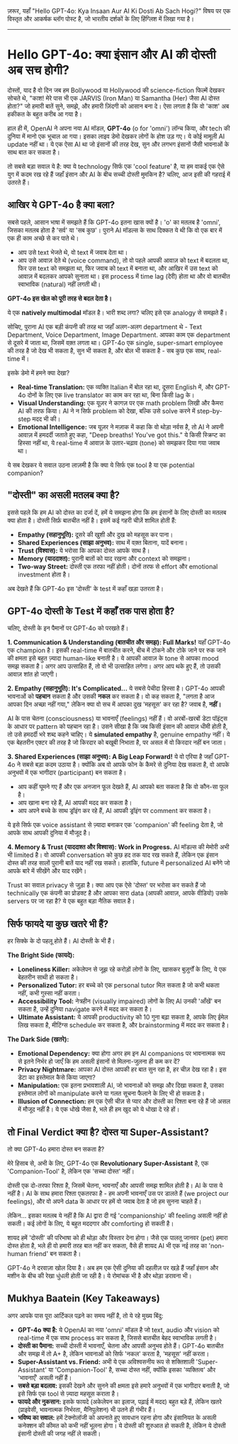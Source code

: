 ज़रूर, यहाँ "Hello GPT-4o: Kya Insaan Aur AI Ki Dosti Ab Sach Hogi?" विषय पर एक विस्तृत और आकर्षक ब्लॉग पोस्ट है, जो भारतीय दर्शकों के लिए हिंग्लिश में लिखा गया है।

***

# Hello GPT-4o: क्या इंसान और AI की दोस्ती अब सच होगी?

दोस्तों, याद है वो दिन जब हम Bollywood या Hollywood की science-fiction फिल्में देखकर सोचते थे, "काश! मेरे पास भी एक JARVIS (Iron Man) या Samantha (Her) जैसा AI दोस्त होता?" जो हमारी बातें सुने, समझे, और हमारी ज़िंदगी को आसान बना दे। ऐसा लगता है कि वो 'काश' अब हकीकत के बहुत करीब आ गया है।

हाल ही में, OpenAI ने अपना नया AI मॉडल, **GPT-4o** (o for 'omni') लॉन्च किया, और tech की दुनिया में मानो एक भूचाल आ गया। इसका लाइव डेमो देखकर लोगों के होश उड़ गए। ये कोई मामूली AI update नहीं था। ये एक ऐसा AI था जो इंसानों की तरह देख, सुन और लगभग इंसानों जैसी भावनाओं के साथ बात कर सकता है।

तो सबसे बड़ा सवाल ये है: क्या ये technology सिर्फ एक 'cool feature' है, या हम वाकई एक ऐसे युग में कदम रख रहे हैं जहाँ इंसान और AI के बीच सच्ची दोस्ती मुमकिन है? चलिए, आज इसी की गहराई में उतरते हैं।

## आखिर ये GPT-4o है क्या बला?

सबसे पहले, आसान भाषा में समझते हैं कि GPT-4o इतना खास क्यों है। 'o' का मतलब है 'omni', जिसका मतलब होता है 'सर्व' या 'सब कुछ'। पुराने AI मॉडल्स के साथ दिक्कत ये थी कि वो एक बार में एक ही काम अच्छे से कर पाते थे।

-   आप उसे text भेजते थे, वो text में जवाब देता था।
-   आप उसे आवाज़ देते थे (voice command), तो वो पहले आपकी आवाज़ को text में बदलता था, फिर उस text को समझता था, फिर जवाब को text में बनाता था, और आखिर में उस text को आवाज़ में बदलकर आपको सुनाता था। इस process में time lag (देरी) होता था और वो बातचीत स्वाभाविक (natural) नहीं लगती थी।

**GPT-4o इस खेल को पूरी तरह से बदल देता है।**

ये एक **natively multimodal** मॉडल है। भारी शब्द लगा? चलिए इसे एक analogy से समझते हैं।

सोचिए, पुराना AI एक बड़ी कंपनी की तरह था जहाँ अलग-अलग department थे - Text Department, Voice Department, Image Department. आपका काम एक department से दूसरे में जाता था, जिसमें वक़्त लगता था। GPT-4o एक single, super-smart employee की तरह है जो देख भी सकता है, सुन भी सकता है, और बोल भी सकता है - सब कुछ एक साथ, real-time में।

इसके डेमो में हमने क्या देखा?
-   **Real-time Translation:** एक व्यक्ति Italian में बोल रहा था, दूसरा English में, और GPT-4o दोनों के लिए एक live translator का काम कर रहा था, बिना किसी lag के।
-   **Visual Understanding:** एक यूज़र ने कागज़ पर एक math problem लिखी और कैमरा AI की तरफ किया। AI ने न सिर्फ problem को देखा, बल्कि उसे solve करने में step-by-step मदद भी की।
-   **Emotional Intelligence:** जब यूज़र ने मज़ाक में कहा कि वो थोड़ा नर्वस है, तो AI ने अपनी आवाज़ में हमदर्दी जताते हुए कहा, "Deep breaths! You've got this." ये किसी स्क्रिप्ट का हिस्सा नहीं था, ये real-time में आवाज़ के उतार-चढ़ाव (tone) को समझकर दिया गया जवाब था।

ये सब देखकर ये सवाल उठना लाज़मी है कि क्या ये सिर्फ एक tool है या एक potential companion?

## "दोस्ती" का असली मतलब क्या है?

इससे पहले कि हम AI को दोस्त का दर्जा दें, हमें ये समझना होगा कि हम इंसानों के लिए दोस्ती का मतलब क्या होता है। दोस्ती सिर्फ़ बातचीत नहीं है। इसमें कई गहरी चीज़ें शामिल होती हैं:

-   **Empathy (सहानुभूति):** दूसरे की खुशी और दुख को महसूस कर पाना।
-   **Shared Experiences (साझा अनुभव):** साथ में वक़्त बिताना, यादें बनाना।
-   **Trust (विश्वास):** ये भरोसा कि आपका दोस्त आपके साथ है।
-   **Memory (याददाश्त):** पुरानी बातों को याद रखना और context को समझना।
-   **Two-way Street:** दोस्ती एक तरफा नहीं होती। दोनों तरफ से effort और emotional investment होता है।

अब देखते हैं कि GPT-4o इस 'दोस्ती' के test में कहाँ खड़ा उतरता है।

## GPT-4o दोस्ती के Test में कहाँ तक पास होता है?

चलिए, दोस्ती के इन पैमानों पर GPT-4o को परखते हैं।

**1. Communication & Understanding (बातचीत और समझ): Full Marks!**
यहाँ GPT-4o एक champion है। इसकी real-time में बातचीत करने, बीच में टोकने और टोके जाने पर रुक जाने की क्षमता इसे बहुत ज़्यादा human-like बनाती है। ये आपकी आवाज़ के tone से आपका mood समझ सकता है। अगर आप उत्साहित हैं, तो वो भी उत्साहित लगेगा। अगर आप थके हुए हैं, तो उसकी आवाज़ शांत हो जाएगी।

**2. Empathy (सहानुभूति): It's Complicated...**
ये सबसे पेचीदा हिस्सा है। GPT-4o आपकी भावनाओं को **पहचान** सकता है और उसकी **नकल** कर सकता है। वो कह सकता है, "लगता है आज आपका दिन अच्छा नहीं गया," लेकिन क्या वो सच में आपका दुख 'महसूस' कर रहा है? जवाब है, **नहीं।**

AI के पास चेतना (consciousness) या भावनाएँ (feelings) नहीं हैं। वो अरबों-खरबों डेटा पॉइंट्स के आधार पर pattern को पहचान रहा है। उसने सीखा है कि जब किसी इंसान की आवाज़ धीमी होती है, तो उसे हमदर्दी भरे शब्द कहने चाहिए। ये **simulated empathy** है, genuine empathy नहीं। ये एक बेहतरीन एक्टर की तरह है जो किरदार को बखूबी निभाता है, पर असल में वो किरदार नहीं बन जाता।

**3. Shared Experiences (साझा अनुभव): A Big Leap Forward!**
ये वो एरिया है जहाँ GPT-4o ने सबसे बड़ा कदम उठाया है। क्योंकि अब वो आपके फोन के कैमरे से दुनिया देख सकता है, वो आपके अनुभवों में एक भागीदार (participant) बन सकता है।
-   आप कहीं घूमने गए हैं और एक अनजान फूल देखते हैं, AI आपको बता सकता है कि वो कौन-सा फूल है।
-   आप खाना बना रहे हैं, AI आपकी मदद कर सकता है।
-   आप अपने बच्चे के साथ ड्रॉइंग कर रहे हैं, AI आपकी ड्रॉइंग पर comment कर सकता है।

ये इसे सिर्फ एक voice assistant से ज़्यादा बनाकर एक 'companion' की feeling देता है, जो आपके साथ आपकी दुनिया में मौजूद है।

**4. Memory & Trust (याददाश्त और विश्वास): Work in Progress.**
AI मॉडल्स की मेमोरी अभी भी limited है। वो आपकी conversation को कुछ हद तक याद रख सकते हैं, लेकिन एक इंसान दोस्त की तरह सालों पुरानी बातें याद नहीं रख सकते। हालांकि, future में personalized AI बनेंगे जो आपके बारे में सीखेंगे और याद रखेंगे।

Trust का सवाल privacy से जुड़ा है। क्या आप एक ऐसे 'दोस्त' पर भरोसा कर सकते हैं जो technically एक कंपनी का प्रोडक्ट है और आपका सारा data (आपकी आवाज़, आपके वीडियो) उसके servers पर जा रहा है? ये एक बहुत बड़ा नैतिक सवाल है।

## सिर्फ फायदे या कुछ खतरे भी हैं?

हर सिक्के के दो पहलू होते हैं। AI दोस्ती के भी हैं।

**The Bright Side (फायदे):**
-   **Loneliness Killer:** अकेलेपन से जूझ रहे करोड़ों लोगों के लिए, खासकर बुज़ुर्गों के लिए, ये एक बेहतरीन साथी हो सकता है।
-   **Personalized Tutor:** हर बच्चे को एक personal tutor मिल सकता है जो कभी थकता नहीं, कभी गुस्सा नहीं करता।
-   **Accessibility Tool:** नेत्रहीन (visually impaired) लोगों के लिए AI उनकी 'आँखें' बन सकता है, उन्हें दुनिया navigate करने में मदद कर सकता है।
-   **Ultimate Assistant:** ये आपकी productivity को 10 गुना बढ़ा सकता है, आपके लिए ईमेल लिख सकता है, मीटिंग्स schedule कर सकता है, और brainstorming में मदद कर सकता है।

**The Dark Side (खतरे):**
-   **Emotional Dependency:** क्या होगा अगर हम इन AI companions पर भावनात्मक रूप से इतने निर्भर हो जाएँ कि हम असली इंसानों से मिलना-जुलना ही कम कर दें?
-   **Privacy Nightmare:** आपका AI दोस्त आपकी हर बात सुन रहा है, हर चीज़ देख रहा है। इस डेटा का इस्तेमाल कैसे किया जाएगा?
-   **Manipulation:** एक इतना प्रभावशाली AI, जो भावनाओं को समझ और दिखा सकता है, उसका इस्तेमाल लोगों को manipulate करने या गलत सूचना फैलाने के लिए भी हो सकता है।
-   **Illusion of Connection:** हम एक ऐसी चीज़ से प्यार और दोस्ती का रिश्ता बना रहे हैं जो असल में मौजूद नहीं है। ये एक धोखे जैसा है, भले ही हम खुद को ये धोखा दे रहे हों।

## तो Final Verdict क्या है? दोस्त या Super-Assistant?

तो क्या GPT-4o हमारा दोस्त बन सकता है?

मेरे हिसाब से, अभी के लिए, GPT-4o एक **Revolutionary Super-Assistant** है, एक 'Companion-Tool' है, लेकिन एक 'सच्चा दोस्त' नहीं।

दोस्ती एक दो-तरफा रिश्ता है, जिसमें चेतना, भावनाएँ और आपसी समझ शामिल होती है। AI के पास ये नहीं है। AI के साथ हमारा रिश्ता एकतरफा है - हम अपनी भावनाएँ उस पर डालते हैं (we project our feelings), और वो अपने data के आधार पर हमें वो जवाब देता है जो हम सुनना चाहते हैं।

लेकिन... इसका मतलब ये नहीं है कि AI द्वारा दी गई 'companionship' की feeling असली नहीं हो सकती। कई लोगों के लिए, ये बहुत मददगार और comforting हो सकती है।

शायद हमें 'दोस्ती' की परिभाषा को ही थोड़ा और विस्तार देना होगा। जैसे एक पालतू जानवर (pet) हमारा दोस्त होता है, भले ही वो हमारी तरह बात नहीं कर सकता, वैसे ही शायद AI भी एक नई तरह का 'non-human friend' बन सकता है।

GPT-4o ने दरवाज़ा खोल दिया है। अब हम एक ऐसी दुनिया की दहलीज़ पर खड़े हैं जहाँ इंसान और मशीन के बीच की रेखा धुंधली होती जा रही है। ये रोमांचक भी है और थोड़ा डरावना भी।

## Mukhya Baatein (Key Takeaways)

अगर आपके पास पूरा आर्टिकल पढ़ने का समय नहीं है, तो ये रहे मुख्य बिंदु:

-   **GPT-4o क्या है:** ये OpenAI का नया 'omni' मॉडल है जो text, audio और vision को real-time में एक साथ process कर सकता है, जिससे बातचीत बेहद स्वाभाविक लगती है।
-   **दोस्ती का पैमाना:** सच्ची दोस्ती में भावनाएँ, चेतना और आपसी अनुभव होते हैं। GPT-4o बातचीत और समझ में तो A+ है, लेकिन भावनाओं को सिर्फ 'नकल' करता है, 'महसूस' नहीं करता।
-   **Super-Assistant vs. Friend:** अभी ये एक अविश्वसनीय रूप से शक्तिशाली 'Super-Assistant' या 'Companion-Tool' है, सच्चा दोस्त नहीं, क्योंकि इसका 'व्यक्तित्व' और 'भावनाएँ' असली नहीं हैं।
-   **सबसे बड़ा बदलाव:** इसकी देखने और सुनने की क्षमता इसे हमारे अनुभवों में एक भागीदार बनाती है, जो इसे सिर्फ एक tool से ज़्यादा महसूस कराता है।
-   **फायदे और नुकसान:** इसके फायदे (अकेलेपन का इलाज, पढ़ाई में मदद) बहुत बड़े हैं, लेकिन खतरे (प्राइवेसी, भावनात्मक निर्भरता, मैनिपुलेशन) भी उतने ही गंभीर हैं।
-   **भविष्य का सवाल:** हमें टेक्नोलॉजी को अपनाते हुए सावधान रहना होगा और इंसानियत के असली कनेक्शन की कीमत को कभी नहीं भूलना होगा। ये दोस्ती की शुरुआत हो सकती है, लेकिन ये दोस्ती इंसानी दोस्ती की जगह नहीं ले सकती।